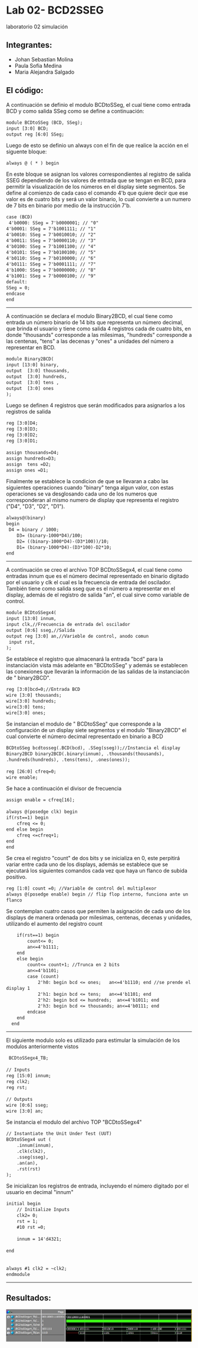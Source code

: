 # Lab 02- BCD2SSEG
laboratorio 02 simulación

Integrantes:
-------
* Johan Sebastian Molina
* Paula Sofia Medina
* Maria Alejandra Salgado



El código:
 --------------
 
A continuación se definio el modulo BCDtoSSeg, el cual tiene como entrada BCD y como salida SSeg como se define a continuación: 
         
    module BCDtoSSeg (BCD, SSeg);
    input [3:0] BCD;
    output reg [6:0] SSeg;
  
Luego de esto se definio un always con el fin de que realice la acción en el siguente bloque:
             
    always @ ( * ) begin

En este bloque se asignan los valores correspondientes al registro de salida SSEG dependiendo de los valores de entrada que se tengan en BCD, para permitir la visualización de los números en el display siete segmentos.
Se define al comienzo de cada caso el comando 4'b que quiere decir que ese valor es de cuatro bits y será un valor binario, lo cual convierte a un numero de 7   bits en binario por medio de la instrucción 7'b.

   
    case (BCD)
     4'b0000: SSeg = 7'b0000001; // "0"  
	4'b0001: SSeg = 7'b1001111; // "1" 
	4'b0010: SSeg = 7'b0010010; // "2" 
	4'b0011: SSeg = 7'b0000110; // "3" 
	4'b0100: SSeg = 7'b1001100; // "4" 
	4'b0101: SSeg = 7'b0100100; // "5" 
	4'b0110: SSeg = 7'b0100000; // "6" 
	4'b0111: SSeg = 7'b0001111; // "7" 
	4'b1000: SSeg = 7'b0000000; // "8"  
	4'b1001: SSeg = 7'b0000100; // "9"
    default:
    SSeg = 0;
    endcase
    end

--------------------------------------------------------------------------------------------------------------------
A continuación se declara el modulo Binary2BCD, el cual tiene como entrada un número binario de 14 bits que representa un número decimal, que brinda el usuario y tiene como salida 4 registros cada de cuatro bits, en donde "thousands" corresponde a las milesimas, "hundreds" corresponde a las centenas, "tens" a las decenas y "ones" a unidades del número a representar en BCD.

    module Binary2BCD(
    input [13:0] binary,
    output  [3:0] thousands,
    output  [3:0] hundreds,
    output  [3:0] tens ,
    output  [3:0] ones 
    );
    
Luego se definen 4 registros que serán modificados para asignarlos a los registros de salida     

    reg [3:0]D4;
    reg [3:0]D3;
    reg [3:0]D2;
    reg [3:0]D1;

    assign thousands=D4;
    assign hundreds=D3;
    assign  tens =D2;
    assign ones =D1;

Finalmente se establece la condicion de que se llevaran a cabo las siguientes operaciones cuando "binary" tenga algun valor, con estas operaciones se va desglosando cada uno de los numeros que corresponderan al mismo numero de display que representa el registro ("D4", "D3", "D2", "D1").

    always@(binary) 
    begin 
     D4 = binary / 1000;
		D3= (binary-1000*D4)/100;
		D2= ((binary-1000*D4)-(D3*100))/10;
		D1= (binary-1000*D4)-(D3*100)-D2*10;
    end


-----------------------------------------------------------------------------------------------------------

 A continuación se creo el archivo TOP BCDtoSSegx4, el cual tiene como entradas innum que es el número decimal representado en binario digitado por el usuario y clk el cual es la frecuencia de entrada del oscilador. También tiene como salida sseg que es el número a representar en el display, además de el registro  de salida "an", el cual sirve como variable de control.


    module BCDtoSSegx4(
    input [13:0] innum,
    input clk,//Frecuencia de entrada del oscilador
    output [0:6] sseg,//Salida
    output reg [3:0] an,//Varieble de control, anodo comun
	 input rst,
    );

Se establece el registro que almacenará la entrada "bcd" para la instanciación vista más adelante en "BCDtoSSeg" y además se establecen las conexiones que llevarán la información de las salidas de la instanciacón de " binary2BCD".

    reg [3:0]bcd=0;//Entrada BCD
    wire [3:0] thousands;
    wire[3:0] hundreds;
    wire[3:0] tens;
    wire[3:0] ones;
 
 Se instancian el modulo de " BCDtoSSeg" que corresponde a la configuración de un display siete segmentos y el modulo "Binary2BCD" el cual convierte el número decimal representado en binario a BCD
 
    BCDtoSSeg bcdtosseg(.BCD(bcd), .SSeg(sseg));//Instancia el display
    Binary2BCD binary2BCD(.binary(innum), .thousands(thousands), .hundreds(hundreds), .tens(tens), .ones(ones));

    reg [26:0] cfreq=0;
    wire enable;

Se hace a continuación el divisor de frecuencia

    assign enable = cfreq[16];
    
    always @(posedge clk) begin
    if(rst==1) begin
		cfreq <= 0;
	end else begin
		cfreq <=cfreq+1;
	end
    end

Se crea el registro "count" de dos bits y se inicializa en 0, este perpitirá variar entre cada uno de los displays, además se establece que se ejecutará los siguientes comandos cada vez que haya un flanco de subida positivo. 

    reg [1:0] count =0; //Variable de control del multiplexor
    always @(posedge enable) begin // flip flop interno, funciona ante un flanco
    
   Se contemplan cuatro casos que permiten la asignación de cada uno de los displays de manera ordenada por milesimas, centenas, decenas y unidades, utilizando el aumento del registro count 
    
	 	if(rst==1) begin
			count<= 0;
			an<=4'b1111; 
		end
		else begin 
			count<= count+1; //Trunca en 2 bits
			an<=4'b1101; 
			case (count) 
				2'h0: begin bcd <= ones;   an<=4'b1110; end //se prende el display 1
				2'h1: begin bcd <= tens;   an<=4'b1101; end 
				2'h2: begin bcd <= hundreds;  an<=4'b1011; end 
				2'h3: begin bcd <= thousands; an<=4'b0111; end 
			endcase
		end
      end



---------------------------------------------------------------------------------------------------------------------------
El siguiente modulo solo es utilizado para estimular la simulación de los modulos anteriormente vistos 

     BCDtoSSegx4_TB;

	// Inputs
	reg [15:0] innum;
	reg clk2;
	reg rst;

	// Outputs
	wire [0:6] sseg;
	wire [3:0] an;

Se instancia el modulo del archivo TOP "BCDtoSSegx4"

	// Instantiate the Unit Under Test (UUT)
	BCDtoSSegx4 uut (
		.innum(innum), 
		.clk(clk2), 
		.sseg(sseg), 
		.an(an), 
		.rst(rst)
	);
	
Se inicializan los registros de entrada, incluyendo el número digitado por el usuario en decimal "innum"

	initial begin
		// Initialize Inputs
		clk2= 0;
		rst = 1;
		#10 rst =0;
		
		innum = 14'd4321;
        
	end
      

	always #1 clk2 = ~clk2;
	endmodule
-------------------------------------------------------------------------------------------------------

Resultados:
--------

![image1](https://github.com/unal-edigital1-lab/lab02-sumulation-grupo05/blob/master/resultados.jpeg)   
